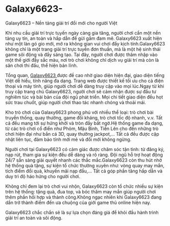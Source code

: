 # Galaxy6623-
Galaxy6623 – Nền tảng giải trí đổi mới cho người Việt

Khi nhu cầu giải trí trực tuyến ngày càng gia tăng, người chơi cần một nền tảng uy tín, an toàn và hấp dẫn để gừi gắm đam mê. Galaxy6623 xuất hiện như một làn gó gio mới, mở ra không gian vui chơi đầy kịch tính.Galaxy6623 không chỉ là một trang giải trí trực tuyến đơn thuần, mà là một hệ sinh thái game sôi động và đầy sáng tạo. Tại đây, người chơi được thâm nhập vào một thế giới đầy sắc màu, nơi trò chơi không chỉ dịch vụ giải trí mà còn là sân chơi thi đấu, thể hiện bản lĩnh.

Tổng quan, <a href=https://galaxy6623-vn.com> Galaxy6623 </a>  được đề cao nhờ giao diện hiện đại, giao diện tiếng Việt dễ hiểu, tính năng đa dạng. Trang web được thiết kế tối ưu cho cả điện thoại và máy tính, giúp người chơi dễ dàng truy cập vào mọi lúc.Ngay từ khi truy cập trang chủ Galaxy6623, người chơi sẽ cảm nhận được sự đầu tư nghiêm túc và bài bản của đội ngũ phát triển. Mọi chi tiết giao diện đều họt sức trau chuốt, giúp người chơi thao tác nhanh chóng và thoải mái.

Kho trò chơi của Galaxy6623 phong phú với nhiều thể loại: trò chơi bài truyền thống, quay thưởng, game đối kháng, trò chơi tốc độ nhanh, v.v. Tất cả đều mang tới sự hứng khởi và tròn đầy bất ngờ.Hệ thống game đa dạng, từ các trò chơi cổ điển như Phỏm, Mậu Binh, Tiến Lên cho đến những trò chơi hiện đại như bắn cá 3D, quay thưởng jackpot,... Tất cả đều được cập nhật liên tục, đảm bảo tính mới mẻ và đổi mới không ngừng.

Người chơi tại Galaxy6623 có cảm giác được chăm sóc tận tình: từ đăng ký, nạp rút, tham gia sự kiện đều dễ dàng và rõ ràng. Đội ngũ hỗ trợ hoạt động 24/7 sẵn sàng giải quyết nhanh các thắc mắc.Galaxy6623 còn thu hút nhờ hệ thống quà tặng, sự kiện tổ chức thường xuyên như: vòng quay may mắn, tích điểm đổi quà, khuyến mãi nạp đầu,... Tất cả góp phần tăng hấp dẫn và duy trì độ háo hứng cho người chơi.

Không chỉ đem lại trò chơi vui nhộn, Galaxy6623 còn tổ chức nhiều sự kiện trên hệ thống: tặng quà, đua top, và bóc thăm may mắn giúp người chơi thêm phần hồi hợp và thành công.Không ngạc nhiên khi Galaxy6623 đang dần trở thành điểm đến ưa chuộng của giới game thủ online hiện nay.

Galaxy6623 chắc chắn sẽ là sự lựa chọn đáng giá để khỏi đầu hành trình giải trí an toàn và sôi động.
